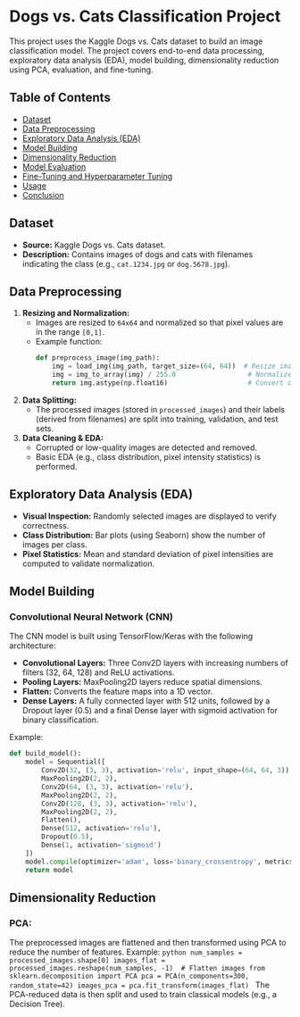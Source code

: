 # Dogs vs. Cats Classification Project

This project uses the Kaggle Dogs vs. Cats dataset to build an image classification model. The project covers end-to-end data processing, exploratory data analysis (EDA), model building, dimensionality reduction using PCA, evaluation, and fine-tuning.

## Table of Contents
- [Dataset](#dataset)
- [Data Preprocessing](#data-preprocessing)
- [Exploratory Data Analysis (EDA)](#exploratory-data-analysis-eda)
- [Model Building](#model-building)
- [Dimensionality Reduction](#dimensionality-reduction)
- [Model Evaluation](#model-evaluation)
- [Fine-Tuning and Hyperparameter Tuning](#fine-tuning-and-hyperparameter-tuning)
- [Usage](#usage)
- [Conclusion](#conclusion)

## Dataset
- **Source:** Kaggle Dogs vs. Cats dataset.
- **Description:** Contains images of dogs and cats with filenames indicating the class (e.g., `cat.1234.jpg` or `dog.5678.jpg`).

## Data Preprocessing
1. **Resizing and Normalization:**
   - Images are resized to `64x64` and normalized so that pixel values are in the range `[0,1]`.
   - Example function:
     ```python
     def preprocess_image(img_path):
         img = load_img(img_path, target_size=(64, 64))  # Resize image to 64x64
         img = img_to_array(img) / 255.0                  # Normalize pixels
         return img.astype(np.float16)                    # Convert data type for memory efficiency
     ```
2. **Data Splitting:**
   - The processed images (stored in `processed_images`) and their labels (derived from filenames) are split into training, validation, and test sets.
3. **Data Cleaning & EDA:**
   - Corrupted or low-quality images are detected and removed.
   - Basic EDA (e.g., class distribution, pixel intensity statistics) is performed.

## Exploratory Data Analysis (EDA)
- **Visual Inspection:** Randomly selected images are displayed to verify correctness.
- **Class Distribution:** Bar plots (using Seaborn) show the number of images per class.
- **Pixel Statistics:** Mean and standard deviation of pixel intensities are computed to validate normalization.

## Model Building
### Convolutional Neural Network (CNN)
The CNN model is built using TensorFlow/Keras with the following architecture:
- **Convolutional Layers:** Three Conv2D layers with increasing numbers of filters (32, 64, 128) and ReLU activations.
- **Pooling Layers:** MaxPooling2D layers reduce spatial dimensions.
- **Flatten:** Converts the feature maps into a 1D vector.
- **Dense Layers:** A fully connected layer with 512 units, followed by a Dropout layer (0.5) and a final Dense layer with sigmoid activation for binary classification.
  
Example:
```python
def build_model():
    model = Sequential([
        Conv2D(32, (3, 3), activation='relu', input_shape=(64, 64, 3)),
        MaxPooling2D(2, 2),
        Conv2D(64, (3, 3), activation='relu'),
        MaxPooling2D(2, 2),
        Conv2D(128, (3, 3), activation='relu'),
        MaxPooling2D(2, 2),
        Flatten(),
        Dense(512, activation='relu'),
        Dropout(0.5),
        Dense(1, activation='sigmoid')
    ])
    model.compile(optimizer='adam', loss='binary_crossentropy', metrics=['accuracy'])
    return model
```
## Dimensionality Reduction
### PCA:
The preprocessed images are flattened and then transformed using PCA to reduce the number of features.
Example:
     ```python
            num_samples = processed_images.shape[0]
            images_flat = processed_images.reshape(num_samples, -1)  # Flatten images
            from sklearn.decomposition import PCA
            pca = PCA(n_components=300, random_state=42)
            images_pca = pca.fit_transform(images_flat)
     ```
The PCA-reduced data is then split and used to train classical models (e.g., a Decision Tree).





